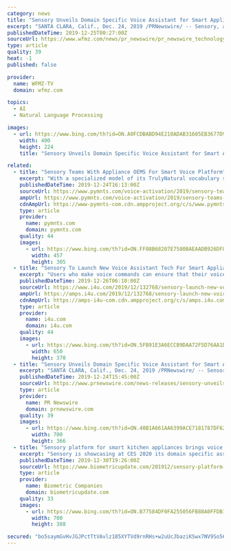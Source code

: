 ```yaml
---
category: news
title: "Sensory Unveils Domain Specific Voice Assistant for Smart Appliances"
excerpt: "SANTA CLARA, Calif., Dec. 24, 2019 /PRNewswire/ -- Sensory, a Silicon Valley company pioneering AI at the edge, today announced the release of its domain specific assistant for smart appliances – a specialized model of TrulyNatural, the company's large vocabulary speech recognition and natural language understanding platform, that has been ..."
publishedDateTime: 2019-12-25T00:27:00Z
sourceUrl: https://www.wfmz.com/news/pr_newswire/pr_newswire_technology/sensory-unveils-domain-specific-voice-assistant-for-smart-appliances/article_6367c98f-6acf-5ff0-8f19-be02ebea416d.html
type: article
quality: 39
heat: -1
published: false

provider:
  name: WFMZ-TV
  domain: wfmz.com

topics:
  - AI
  - Natural Language Processing

images:
  - url: https://www.bing.com/th?id=ON.A0FCDBABD94E210ADAB31605EB3677D9
    width: 400
    height: 224
    title: "Sensory Unveils Domain Specific Voice Assistant for Smart Appliances"

related:
  - title: "Sensory Teams With Appliance OEMS For Smart Voice Platform"
    excerpt: "With a specialized model of its TrulyNatural vocabulary speech-recognition and natural-language-understanding platform, Silicon Valley firm Sensory unveiled the release of its domain-specific assistant for smart appliances. The technology will help manufacturers make a new wave of smart kitchen appliances that don’t send voice requests to the ..."
    publishedDateTime: 2019-12-24T16:13:00Z
    sourceUrl: https://www.pymnts.com/voice-activation/2019/sensory-teams-with-appliance-oems-for-smart-voice-platform/
    ampUrl: https://www.pymnts.com/voice-activation/2019/sensory-teams-with-appliance-oems-for-smart-voice-platform/amp/
    cdnAmpUrl: https://www-pymnts-com.cdn.ampproject.org/c/s/www.pymnts.com/voice-activation/2019/sensory-teams-with-appliance-oems-for-smart-voice-platform/amp/
    type: article
    provider:
      name: pymnts.com
      domain: pymnts.com
    quality: 44
    images:
      - url: https://www.bing.com/th?id=ON.FF08B68207E7580BAEAADB926DF87989
        width: 457
        height: 305
  - title: "Sensory To Launch New Voice Assistant Tech For Smart Appliances"
    excerpt: "Users who make voice commands can ensure that their voice requests are never stored on the device. This new technology runs on Sensory’s vocabulary speech recognition and natural language understanding platform, TrulyNatural. “There are certain products where having a cloud-connected voice assistant capable of playing music, checking the ..."
    publishedDateTime: 2019-12-26T06:10:00Z
    sourceUrl: https://www.i4u.com/2019/12/132768/sensory-launch-new-voice-assistant-tech-smart-appliances
    ampUrl: https://amps.i4u.com/2019/12/132768/sensory-launch-new-voice-assistant-tech-smart-appliances
    cdnAmpUrl: https://amps-i4u-com.cdn.ampproject.org/c/s/amps.i4u.com/2019/12/132768/sensory-launch-new-voice-assistant-tech-smart-appliances
    type: article
    provider:
      name: i4u.com
      domain: i4u.com
    quality: 44
    images:
      - url: https://www.bing.com/th?id=ON.5FB91E3A6ECCB9DAA72F5D76AA1D05C6
        width: 650
        height: 370
  - title: "Sensory Unveils Domain Specific Voice Assistant for Smart Appliances"
    excerpt: "SANTA CLARA, Calif., Dec. 24, 2019 /PRNewswire/ -- Sensory, a Silicon Valley company pioneering AI at the edge, today announced the release of its domain specific assistant for smart appliances – a specialized model of TrulyNatural, the company's large vocabulary speech recognition and natural language understanding platform, that has been ..."
    publishedDateTime: 2019-12-24T15:45:00Z
    sourceUrl: https://www.prnewswire.com/news-releases/sensory-unveils-domain-specific-voice-assistant-for-smart-appliances-300979165.html
    type: article
    provider:
      name: PR Newswire
      domain: prnewswire.com
    quality: 39
    images:
      - url: https://www.bing.com/th?id=ON.40B1A661AA6399ACE7181787DF620388
        width: 700
        height: 366
  - title: "Sensory platform for smart kitchen appliances brings voice assistant AI to the edge"
    excerpt: "Sensory is showcasing at CES 2020 its domain specific assistant for smart appliances based on its vocabulary speech recognition and natural language understanding platform TrulyNatural, the company announced. Following a partnership with Midea Microwave and Cleaner Appliances (MCA) business unit, a preview of how the system works with a ..."
    publishedDateTime: 2019-12-30T19:26:00Z
    sourceUrl: https://www.biometricupdate.com/201912/sensory-platform-for-smart-kitchen-appliances-brings-voice-assistant-ai-to-the-edge
    type: article
    provider:
      name: Biometric Companies
      domain: biometricupdate.com
    quality: 33
    images:
      - url: https://www.bing.com/th?id=ON.B77584DF0FA255056FB88A0FFDB18269
        width: 700
        height: 388

secured: "bo5saymGvHvJGJPctTtVAvlz185XYTVd9rnRHs+w2uUcJbaziKSwx7NV9So56/djuNbFJ8FY3B6t6MfqMR2UedZvtBvVqrlHV2St6zFKip+1TwhAoWEUjNC1XLro7eZkTObm7V1YkT/zO9+RrKWAPHFkdcSLd6E3cramTlzmiWvfz1Nc/f1KUggF1PBnZxIqJHHxMEpEcDoVt8NM9VFmHl5OH5JCUeqvCDR/St3icTbK0dljQDcsSGXdEoFaNr4E3zB9+5knevChgng8CiNG6w==;qXSDqH2jHu8FaxBEBQEQ9w=="
---
```


